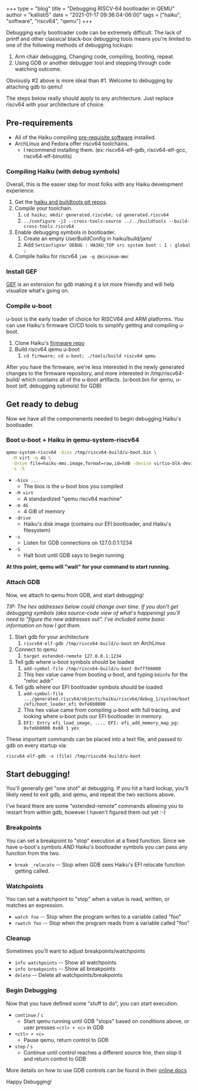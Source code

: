 +++
type = "blog"
title = "Debugging RISCV-64 bootloader in QEMU"
author = "kallisti5"
date = "2021-01-17 09:36:04-06:00"
tags = ["haiku", "software", "riscv64", "qemu"]
+++

Debugging early bootloader code can be extremely difficult. The lack of printf and other classical black-box debugging tools means you're limited to one of the following methods of debugging lockups:

1. Arm chair debugging, Changing code, compiling, booting, repeat.
2. Using GDB or another debugger tool and stepping through code watching outcome.

Obviously #2 above is more ideal than #1.  Welcome to debugging by attaching gdb to qemu!

The steps below really should apply to any architecture. Just replace riscv64 with your architecture of choice.

## Pre-requirements

* All of the Haiku compiling [pre-requisite software](/guides/building/pre-reqs) installed.
* ArchLinux and Fedora offer riscv64 toolchains.
  * I recommend installing them. (ex: riscv64-elf-gdb, riscv64-elf-gcc, riscv64-elf-binutils)

### Compiling Haiku (with debug symbols)

Overall, this is the easier step for most folks with any Haiku development experience.

1. Get the [haiku and buildtools git repos](/guides/building/get-source-git).
2. Compile your toolchain.
   1. ```cd haiku; mkdir generated.riscv64; cd generated.riscv64```
   1. ```../configure -j2 --cross-tools-source ../../buildtools --build-cross-tools riscv64```
3. Enable debugging symbols in bootloader.
   1. Create an empty UserBuildConfig in haiku/build/jam/
   2. Add ```SetConfigVar DEBUG : HAIKU_TOP src system boot : 1 : global ;```
4. Compile haiku for riscv64 ```jam -q @minimum-mmc```

### Install GEF

[GEF](https://github.com/hugsy/gef) is an extension for gdb making it a lot more friendly and will help visualize what's going on.

### Compile u-boot

u-boot is the early loader of choice for RISCV64 and ARM platforms.  You can use Haiku's firmware CI/CD tools to simplify getting and compiling u-boot.

1. Clone Haiku's [firmware repo](https://github.com/haiku/firmware/)
2. Build riscv64 qemu u-boot
   1. ```cd firmware; cd u-boot; ./tools/build riscv64 qemu```

After you have the firmware, we're less interested in the newly generated changes to the firmware repository, and more interested in /tmp/riscv64-build/ which contains all of the u-boot artifacts. (u-boot.bin for qemu, u-boot (elf, debugging sybmols) for GDB)

## Get ready to debug

Now we have all the componenents needed to begin debugging Haiku's bootloader.

### Boot u-boot + Haiku in qemu-system-riscv64

```bash
qemu-system-riscv64 -bios /tmp/riscv64-build/u-boot.bin \
  -M virt -m 4G \
  -drive file=haiku-mmc.image,format=raw,id=hd0 -device virtio-blk-device,drive=hd0 \
  -s -S
```

  * ```-bios ...```
    * The bios is the u-boot bios you compiled
  * ```-M virt```
    * A standardized "qemu riscv64 machine"
  * ```-m 4G```
    * 4 GiB of memory
  * ```-drive```
    * Haiku's disk image (contains our EFI bootloader, and Haiku's filesystem)
  * ```-s```
    * Listen for GDB connections on 127.0.0.1:1234
  * ```-S```
    * Halt boot until GDB says to begin running
  
**At this point, qemu will "wait" for your command to start running.**

### Attach GDB

Now, we attach to qemu from GDB, and start debugging!

*TIP: The hex addresses below could change over time. If you don't get debugging symbols (aka source-code view of what's happening) you'll need to "figure the new addresses out". I've included some basic information on how I got them.*

1. Start gdb for your architecture
   1. ```riscv64-elf-gdb /tmp/riscv64-build/u-boot``` on ArchLinux
2. Connect to qemu
   1. ```target extended-remote 127.0.0.1:1234```
3. Tell gdb where u-boot symbols should be loaded
   1. ```add-symbol-file /tmp/riscv64-build/u-boot 0xfff66000```
   2. This hex value came from booting u-boot, and typing ```bdinfo``` for the "reloc addr"
4. Tell gdb where our EFI bootloader symbols should be loaded
   1. ```add-symbol-file .../generated.riscv64/objects/haiku/riscv64/debug_1/system/boot/efi/boot_loader_efi 0xfe6b0000```
   2. This hex value came from compiling u-boot with full tracing, and looking where u-boot puts our EFI bootloader in memory.
   3. ```EFI: Entry efi_load_image, ..., EFI: efi_add_memory_map_pg: 0xfe6b0000 0x60 1 yes```

These important commands can be placed into a text file, and passed to gdb on every startup via:
  ```
  riscv64-elf-gdb -x (file) /tmp/riscv64-build/u-boot
  ```

## Start debugging!

You'll generally get "one shot" at debugging.
If you hit a hard lockup, you'll likely need to exit gdb, and qemu, and repeat the two sections above.

I've heard there are some "extended-remote" commands allowing you to restart from within gdb, however I haven't figured them out yet :-)

### Breakpoints

You can set a breakpoint to "stop" execution at a fixed function. Since we have u-boot's symbols *AND* Haiku's bootloader symbols you can pass any function from the two.

  * ```break _relocate``` -- Stop when GDB sees Haiku's EFI relocate function getting called.

### Watchpoints

You can set a watchpoint to "stop" when a value is read, written, or matches an expression.

  * ```watch foo``` -- Stop when the program writes to a variable called "foo"
  * ```rwatch foo``` -- Stop when the program reads from a variable called "foo"

### Cleanup

Sometimes you'll want to adjust breakpoints/watchpoints

  * ```info watchpoints``` -- Show all watchpoints
  * ```info breakpoints``` -- Show all breakpoints
  * ```delete``` -- Delete all watchpoints/breakpoints

### Begin Debugging

Now that you have defined some "stuff to do", you can start execution.

  * ```continue``` / ```c```
    * Start qemu running until GDB "stops" based on conditions above, or user presses ```<ctl> + <c>``` in GDB
  * ```<ctl> + <c>```
    * Pause qemu, return control to GDB
  * ```step``` / ```s```
    * Continue until control reaches a different source line, then stop it and return control to GDB

More details on how to use GDB controls can be found in their [online docs](https://sourceware.org/gdb/current/onlinedocs/gdb/Continuing-and-Stepping.html)


Happy Debugging!
